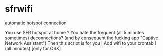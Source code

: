 sfrwifi
=======

automatic hotspot connection

You use SFR hotspot at home ? You hate the frequent (all 5 minutes sometimes) deconnections? (and by consequent the fucking app "Captive Network Assistant")
Then this script is for you ! Add wifi to your crontab ! (all minutes)
[only for OSX]
